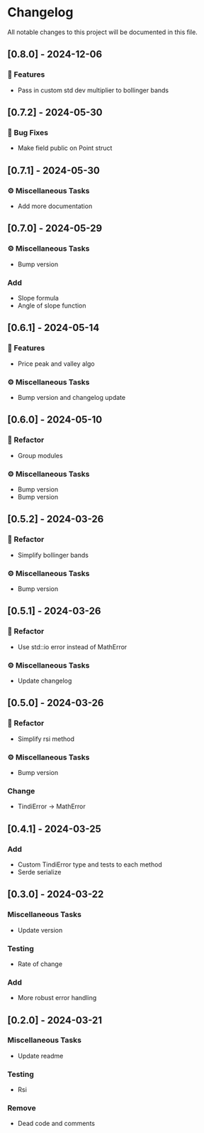 # Changelog

All notable changes to this project will be documented in this file.

## [0.8.0] - 2024-12-06

### 🚀 Features

- Pass in custom std dev multiplier to bollinger bands

## [0.7.2] - 2024-05-30

### 🐛 Bug Fixes

- Make field public on Point struct

## [0.7.1] - 2024-05-30

### ⚙️ Miscellaneous Tasks

- Add more documentation

## [0.7.0] - 2024-05-29

### ⚙️ Miscellaneous Tasks

- Bump version

### Add

- Slope formula
- Angle of slope function

## [0.6.1] - 2024-05-14

### 🚀 Features

- Price peak and valley algo

### ⚙️ Miscellaneous Tasks

- Bump version and changelog update

## [0.6.0] - 2024-05-10

### 🚜 Refactor

- Group modules

### ⚙️ Miscellaneous Tasks

- Bump version
- Bump version

## [0.5.2] - 2024-03-26

### 🚜 Refactor

- Simplify bollinger bands

### ⚙️ Miscellaneous Tasks

- Bump version

## [0.5.1] - 2024-03-26

### 🚜 Refactor

- Use std::io error instead of MathError

### ⚙️ Miscellaneous Tasks

- Update changelog

## [0.5.0] - 2024-03-26

### 🚜 Refactor

- Simplify rsi method

### ⚙️ Miscellaneous Tasks

- Bump version

### Change

- TindiError -> MathError

## [0.4.1] - 2024-03-25

### Add

- Custom TindiError type and tests to each method
- Serde serialize

## [0.3.0] - 2024-03-22

### Miscellaneous Tasks

- Update version

### Testing

- Rate of change

### Add

- More robust error handling

## [0.2.0] - 2024-03-21

### Miscellaneous Tasks

- Update readme

### Testing

- Rsi

### Remove

- Dead code and comments

<!-- generated by git-cliff -->
